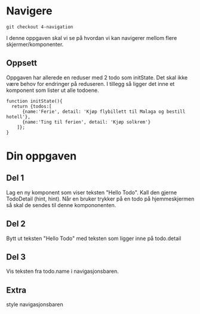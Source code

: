 # Navigere

```
git checkout 4-navigation
```

I denne oppgaven skal vi se på hvordan vi kan navigerer mellom flere skjermer/komponenter.

## Oppsett
Oppgaven har allerede en reduser med 2 todo som initState. Det skal ikke være behov for endringer på reduseren.
I tillegg så ligger det inne et komponent som lister ut alle todoene.

```
function initState(){
  return {todos:[
      {name:'Ferie', detail: 'Kjøp flybillett til Malaga og bestill hotell'},
      {name:'Ting til ferien', detail: 'Kjøp solkrem'}
    ]};
}
```

# Din oppgaven

## Del 1
Lag en ny komponent som viser teksten "Hello Todo". Kall den gjerne TodoDetail (hint, hint).
Når en bruker trykker på en todo på hjemmeskjermen så skal de sendes til denne kompononenten.


## Del 2
Bytt ut teksten "Hello Todo" med teksten som ligger inne på todo.detail  


## Del 3
Vis teksten fra todo.name i navigasjonsbaren.

## Extra
style navigasjonsbaren
